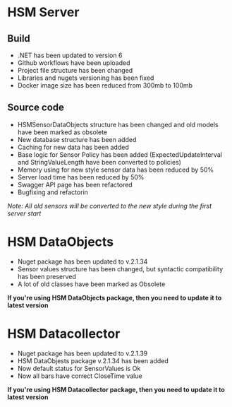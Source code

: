 # HSM Server

## Build

- .NET has been updated to version 6
- Github workflows have been uploaded
- Project file structure has been changed
- Libraries and nugets versioning has been fixed
- Docker image size has been reduced from 300mb to 100mb

## Source code

- HSMSensorDataObjects structure has been changed and old models have been marked as obsolete
- New database structure has been added
- Caching for new data has been added
- Base logic for Sensor Policy has been added (ExpectedUpdateInterval and StringValueLength have been converted to policies)
- Memory using for new style sensor data has been reduced by 50%
- Server load time has been reduced by 50%
- Swagger API page has been refactored
- Bugfixing and refactorin

*Note: All old sensors will be converted to the new style during the first server start*

# HSM DataObjects

- Nuget package has been updated to v.2.1.34
- Sensor values structure has been changed, but syntactic compatibility has been preserved
- A lot of old classes have been marked as Obsolete

**If you're using HSM DataObjects package, then you need to update it to latest version**

# HSM Datacollector

- Nuget package has been updated to v.2.1.39
- HSM DataObjests package v.2.1.34 has been added
- Now default status for SensorValues is Ok
- Now all bars have correct CloseTime value

**If you're using HSM Datacollector package, then you need to update it to latest version**

